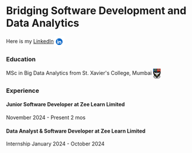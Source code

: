 # Bridging Software Development and Data Analytics

Here is my [LinkedIn](https://www.linkedin.com/in/karthikchauhan)<a href="https://www.linkedin.com/in/karthikchauhan"><img src="assets/img/lnkin.png" width="30px" style="vertical-align: middle;"></a>

### Education
MSc in Big Data Analytics from St. Xavier's College, Mumbai <img src="assets/img/St._Xavier's_College,_Mumbai_crest.png" width="20px" style="vertical-align: middle;">

### Experience

#### Junior Software Developer at Zee Learn Limited 
November 2024 - Present 2 mos

#### Data Analyst & Software Developer at Zee Learn Limited
Internship
January 2024 - October 2024
